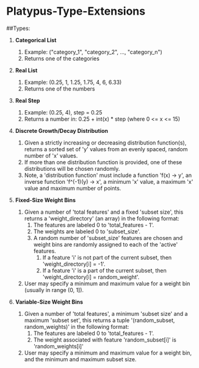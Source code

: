 # Platypus-Type-Extensions

##Types:

1. **Categorical List**
    1. Example: ("category_1", "category_2", ..., "category_n")
    2. Returns one of the categories
   
2. **Real List**
    1.  Example: (0.25, 1, 1.25, 1.75, 4, 6, 6.33)
    2.  Returns one of the numbers
       
3. **Real Step**
    1. Example: (0.25, 4), step = 0.25
    2. Returns a number in: 0.25 + int(x) * step (where 0 <= x <= 15)
         
4. **Discrete Growth/Decay Distribution**
    1. Given a strictly increasing or decreasing distribution function(s), returns a sorted set of 'y' values from an evenly spaced, random number of 'x' values.
    2. If more than one distribution function is provided, one of these distributions will be chosen randomly.
    3. Note, a 'distribution function' must include a function 'f(x) -> y', an inverse function 'f^(-1)(y) -> x', a minimum 'x' value, a maximum 'x' value and maximum number of points. 
    
5. **Fixed-Size Weight Bins**
    1. Given a number of 'total features' and a fixed 'subset size', this returns a 'weight_directory' (an array) in the following format:
        1. The features are labeled 0 to 'total_features - 1'.
        2. The weights are labeled 0 to 'subset_size'.
        3. A random number of 'subset_size' features are chosen and weight bins are randomly assigned to each of the 'active' features.
            1. If a feature 'i' is not part of the current subset, then 'weight_directory[i] = -1'.
            2. If a feature 'i' is a part of the current subset, then 'weight_directory[i] = random_weight'.
    2. User may specify a minimum and maximum value for a weight bin (usually in range (0, 1]).
         
6. **Variable-Size Weight Bins**
    1. Given a number of 'total features', a minimum 'subset size' and a maximum 'subset set', this returns a tuple '(random_subset, random_weights)' in the following format:
        1. The features are labeled 0 to 'total_features - 1'.
        2. The weight associated with feature 'random_subset[i]' is 'random_weights[i]'
    2. User may specify a minimum and maximum value for a weight bin, and the minimum and maximum subset size.
